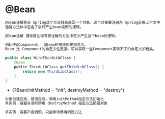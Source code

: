 # @Bean
```md
@Bean注解告诉 Spring这个方法将会返回一个对象，这个对象要注册为 Spring应用上下文中的 bean。
通常方法体中包含了最终产生bean实例的逻辑。

@Bean注解 通常是在标有该注解的方法中定义产生这个bean的逻辑。

相比于@Component， @Bean的用途则更加灵活。
Bean 比 Component的自定义性更强。可以实现一些Component实现不了的自定义加载类。
```
```java
public class WireThirdLibClass {
    @Bean
    public ThirdLibClass getThirdLibClass() {
        return new ThirdLibClass();
    }
}
```

* @Bean(initMethod = "init", destroyMethod = "destroy")
```md
对象创建完成，赋值完成，调用initMethod指定方法初始化
单实例：容器关闭时调用 destroyMethod 指定方法销毁对象
```
```md
多实例：容器不会销毁，只能手动调用销毁方法
```